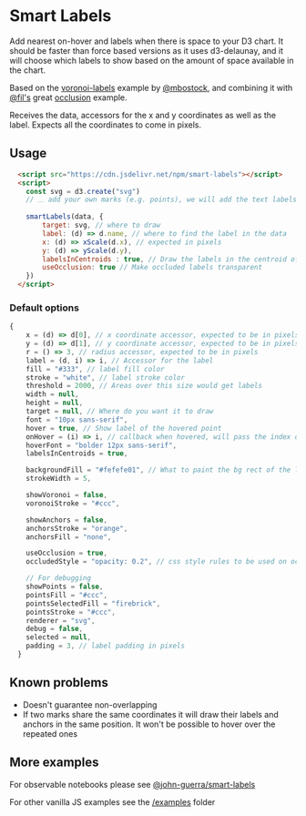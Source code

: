# Smart Labels

Add nearest on-hover and labels when there is space to your D3 chart. It should be faster than force based versions as it uses d3-delaunay, and it will choose which labels to show based on the amount of space available in the chart.

Based on the [voronoi-labels](https://observablehq.com/@d3/voronoi-labels) example by [@mbostock](https://observablehq.com/@mbostock), and combining it with [@fil's](https://observablehq.com/@fil) great [occlusion](https://observablehq.com/@fil/occlusion) example. 

Receives the data, accessors for the x and y coordinates as well as the label. Expects all the coordinates to come in pixels. 

## Usage

```html  
  <script src="https://cdn.jsdelivr.net/npm/smart-labels"></script>
  <script>
    const svg = d3.create("svg")   
    // 𓈓 add your own marks (e.g. points), we will add the text labels
      
    smartLabels(data, {
        target: svg, // where to draw
        label: (d) => d.name, // where to find the label in the data
        x: (d) => xScale(d.x), // expected in pixels
        y: (d) => yScale(d.y),
        labelsInCentroids : true, // Draw the labels in the centroid of the voronoi
        useOcclusion: true // Make occluded labels transparent
    })
  </script>
```

### Default options

```js
{
    x = (d) => d[0], // x coordinate accessor, expected to be in pixels
    y = (d) => d[1], // y coordinate accessor, expected to be in pixels
    r = () => 3, // radius accessor, expected to be in pixels
    label = (d, i) => i, // Accessor for the label
    fill = "#333", // label fill color
    stroke = "white", // label stroke color
    threshold = 2000, // Areas over this size would get labels
    width = null,
    height = null,
    target = null, // Where do you want it to draw
    font = "10px sans-serif",
    hover = true, // Show label of the hovered point
    onHover = (i) => i, // callback when hovered, will pass the index of the selected element
    hoverFont = "bolder 12px sans-serif",
    labelsInCentroids = true,

    backgroundFill = "#fefefe01", // What to paint the bg rect of the labels. Needed for the onHover
    strokeWidth = 5,

    showVoronoi = false,
    voronoiStroke = "#ccc",

    showAnchors = false,
    anchorsStroke = "orange",
    anchorsFill = "none",

    useOcclusion = true,
    occludedStyle = "opacity: 0.2", // css style rules to be used on occluded labels

    // For debugging
    showPoints = false,
    pointsFill = "#ccc",
    pointsSelectedFill = "firebrick",
    pointsStroke = "#ccc",
    renderer = "svg",
    debug = false,
    selected = null,
    padding = 3, // label padding in pixels
  }
```


## Known problems

* Doesn't guarantee non-overlapping
* If two marks share the same coordinates it will draw their labels and anchors in the same position. It won't be possible to hover over the repeated ones


## More examples

For observable notebooks please see [@john-guerra/smart-labels](https://observablehq.com/@john-guerra/smart-labels#smartLabels)

For other vanilla JS examples see the [/examples](/examples) folder